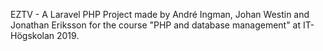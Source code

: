 EZTV - A Laravel PHP Project made by André Ingman, Johan Westin and Jonathan Eriksson for the course "PHP and database management" at IT-Högskolan 2019.
